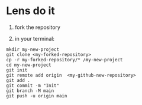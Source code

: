 # Lens do it
1. fork the repository

2. in your terminal:
```
mkdir my-new-project
git clone <my-forked-repository>
cp -r my-forked-repository/* /my-new-project
cd my-new-project
git init
git remote add origin  <my-github-new-repository>
git add .
git commit -m "Init"
git branch -M main
git push -u origin main
```

